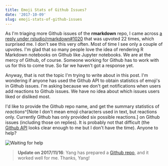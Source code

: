 ```yaml
---
title: Emoji Stats of Github Issues?
date: '2017-10-09'
slug: emoji-stats-of-github-issues
---
```


As I'm triaging more Github issues of the **rmarkdown** repo, I came across [a reply under rstudio/rmarkdown#1020](https://github.com/rstudio/rmarkdown/issues/1020#issuecomment-320504839) that was upvoted 22 times, which surprised me. I don't see this very often. Most of time I see only a couple of upvotes. I'm glad that so many people love the idea of rendering R Markdown notebooks on Github like Jupyter notebooks. We are at the mercy of Github, of course. Someone working for Github has to work with us for this to come true. So far we haven't got a response yet.

Anyway, that is not the topic I'm trying to write about in this post. I'm wondering if anyone has used the Github API to obtain statistics of emoji's in Github issues. I'm asking because we don't get notifications when users add reactions to Github issues. We have no idea about which issues users liked or disliked most.

I'd like to provide the Github repo name, and get the summary statistics of _reactions_^[Note I don't mean emoji characters used in text, but reactions only. Currently Github has only provided six possible reactions.] on Github issues (including those on replies). It is probably not that difficult (the [Github API](https://developer.github.com/v3/issues/) looks clear enough to me but I don't have the time). Anyone to help?

![Waiting for help](https://slides.yihui.org/gif/questions.gif)

> **Update on 2017/11/16**: Yang has prepared a [Github repo](https://github.com/yiluheihei/github_issues_reactions), and it worked well for me. Thanks, Yang!
